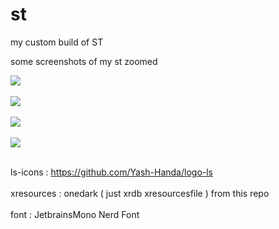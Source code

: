 # st
my custom build of ST 

some screenshots of my st zoomed  


<img src="https://raw.githubusercontent.com/siduck76/st/main/delete_this/bruh.png">  <br><br>
<img src="https://raw.githubusercontent.com/siduck76/st/main/delete_this/two7-00.png"> <br><br>
<img src="https://raw.githubusercontent.com/siduck76/st/main/delete_this/ithree0-36-43.png"> <br><br>
<img src="https://github.com/siduck76/st/blob/main/delete_this/u.png"> <br><br>
        
ls-icons : https://github.com/Yash-Handa/logo-ls <br><br>
xresources : onedark ( just xrdb xresourcesfile ) from this repo <br><br>
font : JetbrainsMono Nerd Font
